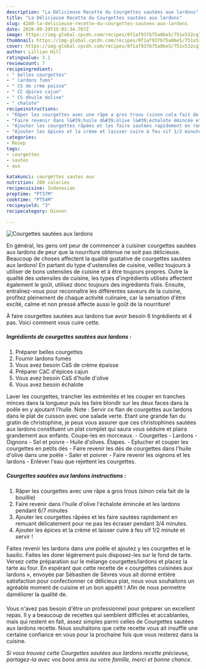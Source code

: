 ```yaml
---
description: "La Délicieuse Recette du Courgettes sautées aux lardons"
title: "La Délicieuse Recette du Courgettes sautées aux lardons"
slug: 4240-la-delicieuse-recette-du-courgettes-sautees-aux-lardons
date: 2020-09-29T15:01:34.767Z
image: https://img-global.cpcdn.com/recipes/0f1af937b75a86e5/751x532cq70/courgettes-sautees-aux-lardons-photo-principale-de-la-recette.jpg
thumbnail: https://img-global.cpcdn.com/recipes/0f1af937b75a86e5/751x532cq70/courgettes-sautees-aux-lardons-photo-principale-de-la-recette.jpg
cover: https://img-global.cpcdn.com/recipes/0f1af937b75a86e5/751x532cq70/courgettes-sautees-aux-lardons-photo-principale-de-la-recette.jpg
author: Lillian Hill
ratingvalue: 3.1
reviewcount: 7
recipeingredient:
- " belles courgettes"
- " lardons fums"
- " CS de crme paisse"
- " CC dpices cajun"
- " CS dhuile dolive"
- " chalote"
recipeinstructions:
- "Râper les courgettes avec une râpe a gros trous (sinon cela fait de la bouillie)"
- "Faire revenir dans l&#39;huile d&#39;olive l&#39;échalote émincée et les lardons pendant 6/7 minutes"
- "Ajouter les courgettes râpées et les faire sautées rapidement en remuant délicatement pour ne pas les écraser pendant 3/4 minutes."
- "Ajouter les épices et la crème et laisser cuire à feu vif 1/2 minute et servir !"
categories:
- Resep
tags:
- courgettes
- sautes
- aux

katakunci: courgettes sautes aux 
nutrition: 209 calories
recipecuisine: Indonesian
preptime: "PT37M"
cooktime: "PT54M"
recipeyield: "3"
recipecategory: Dinner

---
```



![Courgettes sautées aux lardons](https://img-global.cpcdn.com/recipes/0f1af937b75a86e5/751x532cq70/courgettes-sautees-aux-lardons-photo-principale-de-la-recette.jpg)

En général, les gens ont peur de commencer à cuisiner courgettes sautées aux lardons de peur que la nourriture obtenue ne soit pas délicieuse. Beaucoup de choses affectent la qualité gustative de courgettes sautées aux lardons! En partant du type d'ustensiles de cuisine, veillez toujours à utiliser de bons ustensiles de cuisine et à être toujours propres. Outre la qualité des ustensiles de cuisine, les types d'ingrédients utilisés affectent également le goût, utilisez donc toujours des ingrédients frais. Ensuite, entraînez-vous pour reconnaître les différentes saveurs de la cuisine, profitez pleinement de chaque activité culinaire, car la sensation d'être excité, calme et non pressé affecte aussi le goût de la nourriture!

<!--inarticleads1-->

À faire courgettes sautées aux lardons tue avoir besoin 6 Ingrédients et 4 pas. Voici comment vous cuire cette.

##### Ingrédients de courgettes sautées aux lardons :

1. Préparer  belles courgettes
1. Fournir  lardons fumés
1. Vous avez besoin  CàS de crème épaisse
1. Préparer  CàC d&#39;épices cajun
1. Vous avez besoin  CàS d&#39;huile d&#39;olive
1. Vous avez besoin  échalote


Laver les courgettes, trancher les extrémités et les couper en tranches minces dans la longueur puis les faire blondir sur les deux faces dans la poêle en y ajoutant l&#39;huile. Note : Servir ce flan de courgettes aux lardons dans le plat de cuisson avec une salade verte. Etant une grande fan du gratin de christophine, je peux vous assurer que ces christophines sautées aux lardons constituent un plat complet qui saura vous séduire et plaira grandement aux enfants. Coupe-les en morceaux. - Courgettes - Lardons - Oignons - Sel et poivre - Huile d&#39;olives. Étapes. - Eplucher et couper les courgettes en petits dés - Faire revenir les dés de courgettes dans l&#39;huile d&#39;olive dans une poële - Saler et poivrer - Faire revenir les oignons et les lardons - Enlever l&#39;eau que rejettent les courgettes. 

<!--inarticleads2-->

##### Courgettes sautées aux lardons instructions :

1. Râper les courgettes avec une râpe a gros trous (sinon cela fait de la bouillie)
1. Faire revenir dans l&#39;huile d&#39;olive l&#39;échalote émincée et les lardons pendant 6/7 minutes
1. Ajouter les courgettes râpées et les faire sautées rapidement en remuant délicatement pour ne pas les écraser pendant 3/4 minutes.
1. Ajouter les épices et la crème et laisser cuire à feu vif 1/2 minute et servir !


Faites revenir les lardons dans une poêle et ajoutez y les courgettes et le basilic. Faites les dorer légèrement puis disposez-les sur le fond de tarte. Versez cette préparation sur le mélange courgettes/lardons et placez la tarte au four. En espérant que cette recette de « courgettes cuisinées aux lardons », envoyée par Sébastien de Sèvres vous ait donné entière satisfaction pour confectionner ce délicieux plat, nous vous souhaitons un agréable moment de cuisine et un bon appétit ! Afin de nous permettre daméliorer la qualité de. 

<!--inarticleads1-->

<p>
Vous n'avez pas besoin d'être un professionnel pour préparer un excellent repas. Il y a beaucoup de recettes qui semblent difficiles et accablantes, mais qui restent en fait, assez simples parmi celles de Courgettes sautées aux lardons recette. Nous souhaitons que cette recette vous ait insufflé une certaine confiance en vous pour la prochaine fois que vous resterez dans la cuisine.
</p>

<p>
<i>Si vous trouvez cette Courgettes sautées aux lardons recette précieuse, partagez-la avec vos bons amis ou votre famille, merci et bonne chance.</i>
</p>
